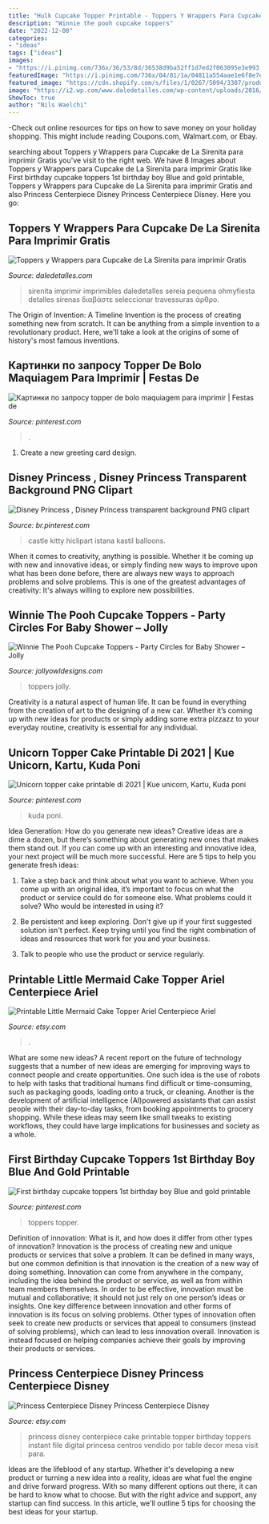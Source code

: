 ```yaml
---
title: "Hulk Cupcake Topper Printable - Toppers Y Wrappers Para Cupcake De La Sirenita Para Imprimir Gratis"
description: "Winnie the pooh cupcake toppers"
date: "2022-12-08"
categories:
- "ideas"
tags: ["ideas"]
images:
- "https://i.pinimg.com/736x/36/53/8d/36538d9ba52ff1d7ed2f063095e3e993.jpg"
featuredImage: "https://i.pinimg.com/736x/04/81/1a/04811a554aae1e6f8e7e27d1dadc1a9e.jpg"
featured_image: "https://cdn.shopify.com/s/files/1/0267/5094/3307/products/MOCKUP_BABYSHOWERCIRCLES_1024x1024@2x.jpg?v=1594464872"
image: "https://i2.wp.com/www.daledetalles.com/wp-content/uploads/2016/02/princesa-ariel6.png"
ShowToc: true
author: "Nils Waelchi"
---
```



-Check out online resources for tips on how to save money on your holiday shopping. This might include reading Coupons.com, Walmart.com, or Ebay.

	

		
searching about Toppers y Wrappers para Cupcake de La Sirenita para imprimir Gratis you've visit to the right web. We have 8 Images about Toppers y Wrappers para Cupcake de La Sirenita para imprimir Gratis like First birthday cupcake toppers 1st birthday boy Blue and gold printable, Toppers y Wrappers para Cupcake de La Sirenita para imprimir Gratis and also Princess Centerpiece Disney Princess Centerpiece Disney. Here you go:
		
    
## Toppers Y Wrappers Para Cupcake De La Sirenita Para Imprimir Gratis

<img loading=lazy src="https://i2.wp.com/www.daledetalles.com/wp-content/uploads/2016/02/princesa-ariel6.png" onerror="this.onerror=null;this.src='https://tse3.mm.bing.net/th?id=OIP.yefkLDnFNalr5BkrHDKuPAHaCV&amp;pid=15.1';" alt="Toppers y Wrappers para Cupcake de La Sirenita para imprimir Gratis">

_Source: daledetalles.com_

>sirenita imprimir imprimibles daledetalles sereia pequena ohmyfiesta detalles sirenas διαβάστε seleccionar travessuras άρθρο. 

	

The Origin of Invention: A Timeline
Invention is the process of creating something new from scratch. It can be anything from a simple invention to a revolutionary product. Here, we'll take a look at the origins of some of history's most famous inventions.

    
## Картинки по запросу Topper De Bolo Maquiagem Para Imprimir | Festas De

<img loading=lazy src="https://i.pinimg.com/736x/73/ce/8a/73ce8a768b880f5ba26ea76e3b40e8b5.jpg" onerror="this.onerror=null;this.src='https://tse1.mm.bing.net/th?id=OIP.OxtdTlz-hZBBF4ma1I_NFAHaJ4&amp;pid=15.1';" alt="Картинки по запросу topper de bolo maquiagem para imprimir | Festas de">

_Source: pinterest.com_

>. 

	

1. Create a new greeting card design.

    
## Disney Princess , Disney Princess Transparent Background PNG Clipart

<img loading=lazy src="https://i.pinimg.com/736x/04/81/1a/04811a554aae1e6f8e7e27d1dadc1a9e.jpg" onerror="this.onerror=null;this.src='https://tse2.mm.bing.net/th?id=OIP.pT7ZrW_5Hd587nzRRTLuOQAAAA&amp;pid=15.1';" alt="Disney Princess , Disney Princess transparent background PNG clipart">

_Source: br.pinterest.com_

>castle kitty hiclipart istana kastil balloons. 

	

When it comes to creativity, anything is possible. Whether it be coming up with new and innovative ideas, or simply finding new ways to improve upon what has been done before, there are always new ways to approach problems and solve problems. This is one of the greatest advantages of creativity: It's always willing to explore new possibilities.

    
## Winnie The Pooh Cupcake Toppers - Party Circles For Baby Shower – Jolly

<img loading=lazy src="https://cdn.shopify.com/s/files/1/0267/5094/3307/products/MOCKUP_BABYSHOWERCIRCLES_1024x1024@2x.jpg?v=1594464872" onerror="this.onerror=null;this.src='https://tse1.mm.bing.net/th?id=OIP.kVhCPe3Vhk3rLMS4d9BsEwHaGL&amp;pid=15.1';" alt="Winnie The Pooh Cupcake Toppers - Party Circles for Baby Shower – Jolly">

_Source: jollyowldesigns.com_

>toppers jolly. 

	

Creativity is a natural aspect of human life. It can be found in everything from the creation of art to the designing of a new car. Whether it’s coming up with new ideas for products or simply adding some extra pizzazz to your everyday routine, creativity is essential for any individual.

    
## Unicorn Topper Cake Printable Di 2021 | Kue Unicorn, Kartu, Kuda Poni

<img loading=lazy src="https://i.pinimg.com/736x/36/53/8d/36538d9ba52ff1d7ed2f063095e3e993.jpg" onerror="this.onerror=null;this.src='https://tse3.mm.bing.net/th?id=OIP.xxCeGX0Omn6fr3kLo0UjogHaKe&amp;pid=15.1';" alt="Unicorn topper cake printable di 2021 | Kue unicorn, Kartu, Kuda poni">

_Source: pinterest.com_

>kuda poni. 

	

Idea Generation: How do you generate new ideas?
Creative ideas are a dime a dozen, but there’s something about generating new ones that makes them stand out. If you can come up with an interesting and innovative idea, your next project will be much more successful. Here are 5 tips to help you generate fresh ideas:
1. Take a step back and think about what you want to achieve. When you come up with an original idea, it’s important to focus on what the product or service could do for someone else. What problems could it solve? Who would be interested in using it?

2. Be persistent and keep exploring. Don't give up if your first suggested solution isn't perfect. Keep trying until you find the right combination of ideas and resources that work for you and your business.

3. Talk to people who use the product or service regularly.

    
## Printable Little Mermaid Cake Topper Ariel Centerpiece Ariel

<img loading=lazy src="https://img0.etsystatic.com/218/0/15473056/il_570xN.1345981114_3l2c.jpg" onerror="this.onerror=null;this.src='https://tse4.mm.bing.net/th?id=OIP.ll9gY4-PVUBHEhWO-4cNMgHaKS&amp;pid=15.1';" alt="Printable Little Mermaid Cake Topper Ariel Centerpiece Ariel">

_Source: etsy.com_

>. 

	

What are some new ideas?
A recent report on the future of technology suggests that a number of new ideas are emerging for improving ways to connect people and create opportunities. One such idea is the use of robots to help with tasks that traditional humans find difficult or time-consuming, such as packaging goods, loading onto a truck, or cleaning. Another is the development of artificial intelligence (AI)powered assistants that can assist people with their day-to-day tasks, from booking appointments to grocery shopping. While these ideas may seem like small tweaks to existing workflows, they could have large implications for businesses and society as a whole.

    
## First Birthday Cupcake Toppers 1st Birthday Boy Blue And Gold Printable

<img loading=lazy src="https://i.pinimg.com/736x/03/3d/b5/033db564d801773c32c85a460923bce6.jpg" onerror="this.onerror=null;this.src='https://tse3.mm.bing.net/th?id=OIP.VBMZGhzla9KVlUZVpaA96gHaGE&amp;pid=15.1';" alt="First birthday cupcake toppers 1st birthday boy Blue and gold printable">

_Source: pinterest.com_

>toppers topper. 

	

Definition of innovation: What is it, and how does it differ from other types of innovation?
Innovation is the process of creating new and unique products or services that solve a problem. It can be defined in many ways, but one common definition is that innovation is the creation of a new way of doing something. Innovation can come from anywhere in the company, including the idea behind the product or service, as well as from within team members themselves. In order to be effective, innovation must be mutual and collaborative; it should not just rely on one person’s ideas or insights. 
One key difference between innovation and other forms of innovation is its focus on solving problems. Other types of innovation often seek to create new products or services that appeal to consumers (instead of solving problems), which can lead to less innovation overall. Innovation is instead focused on helping companies achieve their goals by improving their products or services.

    
## Princess Centerpiece Disney Princess Centerpiece Disney

<img loading=lazy src="https://img1.etsystatic.com/063/1/10531681/il_570xN.791253349_qtmt.jpg" onerror="this.onerror=null;this.src='https://tse4.mm.bing.net/th?id=OIP.Yd7IEJoAet_FEjq9oOO9mwHaKZ&amp;pid=15.1';" alt="Princess Centerpiece Disney Princess Centerpiece Disney">

_Source: etsy.com_

>princess disney centerpiece cake printable topper birthday toppers instant file digital princesa centros vendido por table decor mesa visit para. 

	

Ideas are the lifeblood of any startup. Whether it's developing a new product or turning a new idea into a reality, ideas are what fuel the engine and drive forward progress. With so many different options out there, it can be hard to know what to choose. But with the right advice and support, any startup can find success. In this article, we'll outline 5 tips for choosing the best ideas for your startup.

